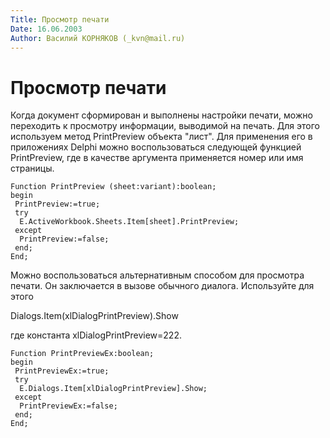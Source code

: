 ```yaml
---
Title: Просмотр печати
Date: 16.06.2003
Author: Василий КОРНЯКОВ (_kvn@mail.ru)
---
```



Просмотр печати
===============

Когда документ сформирован и выполнены настройки печати, можно
переходить к просмотру информации, выводимой на печать. Для этого
используем метод PrintPreview объекта "лист". Для применения его в
приложениях Delphi можно воспользоваться следующей функцией
PrintPreview, где в качестве аргумента применяется номер или имя
страницы.

    Function PrintPreview (sheet:variant):boolean;
    begin
     PrintPreview:=true;
     try
      E.ActiveWorkbook.Sheets.Item[sheet].PrintPreview;
     except
      PrintPreview:=false;
     end;
    End;


Можно воспользоваться альтернативным способом для просмотра печати. Он
заключается в вызове обычного диалога. Используйте для этого

Dialogs.Item(xlDialogPrintPreview).Show

где константа xlDialogPrintPreview=222.

    Function PrintPreviewEx:boolean;
    begin
     PrintPreviewEx:=true;
     try
      E.Dialogs.Item[xlDialogPrintPreview].Show;
     except
      PrintPreviewEx:=false;
     end;
    End;

